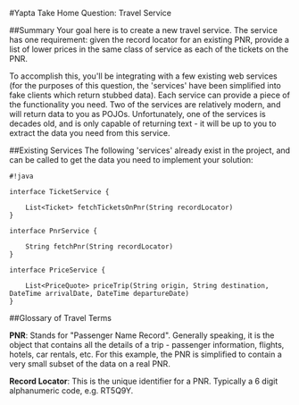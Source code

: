 #Yapta Take Home Question: Travel Service

##Summary
Your goal here is to create a new travel service. The service has one requirement: given the record locator for an existing PNR, provide a list of lower prices in the same class of service as each of the tickets on the PNR. 

To accomplish this, you'll be integrating with a few existing web services (for the purposes of this question, the 'services' have been simplified into fake clients which return stubbed data). Each service can provide a piece of the functionality you need. Two of the services are relatively modern, and will return data to you as POJOs. Unfortunately, one of the services is decades old, and is only capable of returning text - it will be up to you to extract the data you need from this service.


##Existing Services
The following 'services' already exist in the project, and can be called to get the data you need to implement your solution:
       

```
#!java

interface TicketService {

    List<Ticket> fetchTicketsOnPnr(String recordLocator)
}

interface PnrService {

    String fetchPnr(String recordLocator)
}

interface PriceService {

    List<PriceQuote> priceTrip(String origin, String destination, DateTime arrivalDate, DateTime departureDate)
}
```





##Glossary of Travel Terms

**PNR**: Stands for "Passenger Name Record". Generally speaking, it is the object that contains all the details of a trip - passenger information, flights, hotels, car rentals, etc. For this example, the PNR is simplified to contain a very small subset of the data on a real PNR.

**Record Locator**: This is the unique identifier for a PNR. Typically a 6 digit alphanumeric code, e.g. RT5Q9Y.